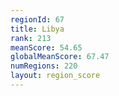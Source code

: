 ```yaml
---
regionId: 67
title: Libya
rank: 213
meanScore: 54.65
globalMeanScore: 67.47
numRegions: 220
layout: region_score
---
```

